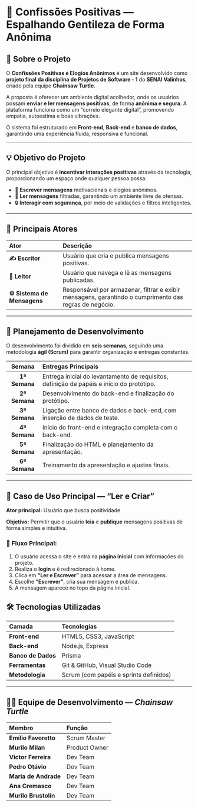 # 💌 Confissões Positivas — Espalhando Gentileza de Forma Anônima

## 📘 Sobre o Projeto

O **Confissões Positivas e Elogios Anônimos** é um site desenvolvido como **projeto final da disciplina de Projetos de Software - 1** do **SENAI Valinhos**, criado pela equipe **Chainsaw Turtle**.  

A proposta é oferecer um ambiente digital acolhedor, onde os usuários possam **enviar e ler mensagens positivas**, de forma **anônima e segura**. A plataforma funciona como um “correio elegante digital”, promovendo empatia, autoestima e boas vibrações.

O sistema foi estruturado em **Front-end**, **Back-end** e **banco de dados**, garantindo uma experiência fluida, responsiva e funcional.

---

## 💡 Objetivo do Projeto

O principal objetivo é **incentivar interações positivas** através da tecnologia, proporcionando um espaço onde qualquer pessoa possa:

- 📝 **Escrever mensagens** motivacionais e elogios anônimos.  
- 💬 **Ler mensagens** filtradas, garantindo um ambiente livre de ofensas.  
- 🔒 **Interagir com segurança**, por meio de validações e filtros inteligentes.  

---

## 🧩 Principais Atores

| Ator | Descrição |
| :--- | :--- |
| **✍️ Escritor** | Usuário que cria e publica mensagens positivas. |
| **👀 Leitor** | Usuário que navega e lê as mensagens publicadas. |
| **⚙️ Sistema de Mensagens** | Responsável por armazenar, filtrar e exibir mensagens, garantindo o cumprimento das regras de negócio. |

---

## 🚀 Planejamento de Desenvolvimento

O desenvolvimento foi dividido em **seis semanas**, seguindo uma metodologia **ágil (Scrum)** para garantir organização e entregas constantes.

| Semana | Entregas Principais |
| :---: | :--- |
| **1ª Semana** | Entrega inicial do levantamento de requisitos, definição de papéis e início do protótipo. |
| **2ª Semana** | Desenvolvimento do back-end e finalização do protótipo. |
| **3ª Semana** | Ligação entre banco de dados e back-end, com inserção de dados de teste. |
| **4ª Semana** | Início do front-end e integração completa com o back-end. |
| **5ª Semana** | Finalização do HTML e planejamento da apresentação. |
| **6ª Semana** | Treinamento da apresentação e ajustes finais. |

---

## 🧠 Caso de Uso Principal — “Ler e Criar”

**Ator principal:** Usuário que busca positividade  

**Objetivo:** Permitir que o usuário **leia** e **publique** mensagens positivas de forma simples e intuitiva.

### 🧭 Fluxo Principal:
1. O usuário acessa o site e entra na **página inicial** com informações do projeto.  
2. Realiza o **login** e é redirecionado à home.  
3. Clica em **“Ler e Escrever”** para acessar a área de mensagens.  
4. Escolhe **“Escrever”**, cria sua mensagem e publica.  
5. A mensagem aparece no topo da página inicial.  

## 🛠️ Tecnologias Utilizadas

| Camada | Tecnologias |
| :--- | :--- |
| **Front-end** | HTML5, CSS3, JavaScript |
| **Back-end** | Node.js, Express |
| **Banco de Dados** | Prisma |
| **Ferramentas** | Git & GitHub, Visual Studio Code |
| **Metodologia** | Scrum (com papéis e sprints definidos) |

---

## 🧑‍💻 Equipe de Desenvolvimento — *Chainsaw Turtle*

| Membro | Função |
| :--- | :--- |
| **Emílio Favoretto** | Scrum Master |
| **Murilo Milan** | Product Owner |
| **Victor Ferreira** | Dev Team |
| **Pedro Otávio** | Dev Team |
| **Maria de Andrade** | Dev Team |
| **Ana Cremasco** | Dev Team |
| **Murilo Brustolin** | Dev Team |

